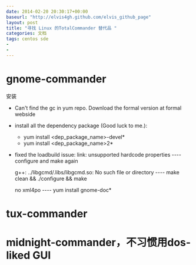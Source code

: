 ```yaml
---
date: 2014-02-20 20:30:17+00:00
baseurl: "http://elvis4gh.github.com/elvis_github_page"
layout: post
title: "寻找 Linux 的TotalCommander 替代品 "
categories: 文档
tags: centos sde 
- 
- 
---
```


# gnome-commander 
安装

- Can't find the gc in yum repo. Download the formal version at formal webside

- install all the dependency package (Good luck to me.): 
   - yum install <dep_package_name>-devel*
   - yum install <dep_package_name>2*

- fixed the loadbuild issue: 
   link: unsupported hardcode properties  ---- configure and make again

   g++: ../libgcmd/.libs/libgcmd.so: No such file or directory ---- make clean && ./configure && make

   no xml4po  ---- yum install gnome-doc*

# tux-commander  
   
# midnight-commander，不习惯用dos-liked GUI

